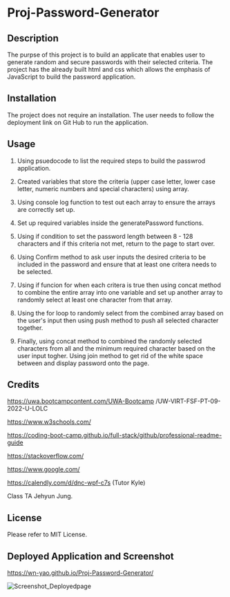# Proj-Password-Generator

## Description 

The purpse of this project is to build an applicate that enables user to generate random and secure passwords with their selected criteria. The project has the already built html and css which allows the emphasis of JavaScript to build the password application.

## Installation

The project does not require an installation. The user needs to follow the deployment link on Git Hub to run the application. 

## Usage

1. Using psuedocode to list  the required steps to build the passwrod application.

2. Created variables that store the criteria (upper case letter, lower case letter, numeric numbers and special characters) using array. 

3. Using console log function to test out each array to ensure the arrays are correctly set up.

4. Set up required variables inside the generatePassword functions.

5. Using if condition to set the password length between 8 - 128 characters and if this criteria not met, return to the page to start over. 

6. Using Confirm method to ask user inputs the desired criteria to be included in the password and ensure that at least one critera needs to be selected.

7. Using if funcion for when each critera is true then using concat method to combine the entire array into one variable and set up another array to randomly select at least one character from that array.

8. Using the for loop to randomly select from the combined array based on the user's input then using push method to push all selected character together.

9. Finally, using concat method to combined the randomly selected characters from all and the minimum required character based on the user input togher. Using join method to get rid of the white space between and display password onto the page.

## Credits

https://uwa.bootcampcontent.com/UWA-Bootcamp
/UW-VIRT-FSF-PT-09-2022-U-LOLC

https://www.w3schools.com/

https://coding-boot-camp.github.io/full-stack/github/professional-readme-guide

https://stackoverflow.com/

https://www.google.com/ 


https://calendly.com/d/dnc-wpf-c7s (Tutor Kyle)

Class TA Jehyun Jung.

## License

Please refer to MIT License.

## Deployed Application and Screenshot

https://wn-yao.github.io/Proj-Password-Generator/

![Screenshot_Deployedpage](./assets/images/)


